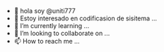- 👋 hola soy @uniti777
- 👀 Estoy interesado en codificasion de sisitema  ...
- 🌱 I’m currently learning ...
- 💞️ I’m looking to collaborate on ...
- 📫 How to reach me ...

<!---
uniti777/uniti777 is a ✨ special ✨ repository because its `README.md` (this file) appears on your GitHub profile.
You can click the Preview link to take a look at your changes.
--->
